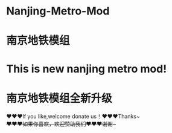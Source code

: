 # Nanjing-Metro-Mod
# 南京地铁模组
# This is new nanjing metro mod!
# 南京地铁模组全新升级
❤️❤️❤️If you like,welcome donate us！❤️❤️❤️Thanks~~~\
❤️❤️❤️如果你喜欢，欢迎赞助我们❤️❤️❤️谢谢~~~
